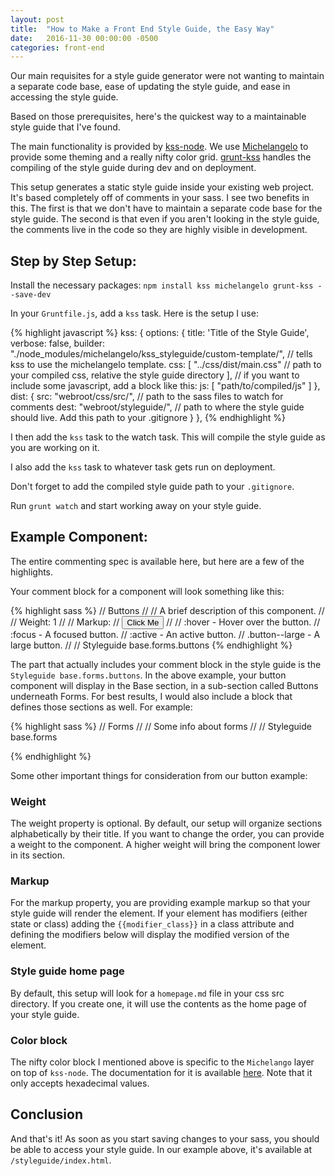 ```yaml
---
layout: post
title:  "How to Make a Front End Style Guide, the Easy Way"
date:   2016-11-30 00:00:00 -0500
categories: front-end
---
```


Our main requisites for a style guide generator were not wanting to maintain a separate code base, ease of updating the style guide, and ease in accessing the style guide.

Based on those prerequisites, here's the quickest way to a maintainable style guide that I've found.

The main functionality is provided by [kss-node](#). We use [Michelangelo](#) to provide some theming and a really nifty color grid. [grunt-kss](#) handles the compiling of the style guide during dev and on deployment.

This setup generates a static style guide inside your existing web project. It's based completely off of comments in your sass. I see two benefits in this. The first is that we don't have to maintain a separate code base for the style guide. The second is that even if you aren't looking in the style guide, the comments live in the code so they are highly visible in development.

## Step by Step Setup:

Install the necessary packages: `npm install kss michelangelo grunt-kss --save-dev`

In your `Gruntfile.js`, add a `kss` task. Here is the setup I use:

{% highlight javascript %}
kss: {
    options: {
        title: 'Title of the Style Guide',
        verbose: false,
        builder: "./node_modules/michelangelo/kss_styleguide/custom-template/", // tells kss to use the michelangelo template.
        css: [
            "../css/dist/main.css" // path to your compiled css, relative the style guide directory
        ],
        // if you want to include some javascript, add a block like this:
        js: [
            "path/to/compiled/js"
        ]
    },
    dist: {
        src: "webroot/css/src/", // path to the sass files to watch for comments
        dest: "webroot/styleguide/", // path to where the style guide should live. Add this path to your .gitignore
    }
},
{% endhighlight %}

I then add the `kss` task to the watch task. This will compile the style guide as you are working on it.

I also add the `kss` task to whatever task gets run on deployment.

Don't forget to add the compiled style guide path to your `.gitignore`.

Run `grunt watch` and start working away on your style guide.

## Example Component:

The entire commenting spec is available here, but here are a few of the highlights.

Your comment block for a component will look something like this:

{% highlight sass %}
// Buttons
//
// A brief description of this component.
//
// Weight: 1
//
// Markup:
// <button class="{{modifier_class}}">Click Me</button>
//
// :hover - Hover over the button.
// :focus - A focused button.
// :active - An active button.
// .button--large - A large button.
//
// Styleguide base.forms.buttons
{% endhighlight %}

The part that actually includes your comment block in the style guide is the `Styleguide base.forms.buttons`. In the above example, your button component will display in the Base section, in a sub-section called Buttons underneath Forms. For best results, I would also include a block that defines those sections as well. For example:

{% highlight sass %}
// Forms
//
// Some info about forms
//
// Styleguide base.forms

{% endhighlight %}

Some other important things for consideration from our button example:

### Weight

The weight property is optional. By default, our setup will organize sections alphabetically by their title. If you want to change the order, you can provide a weight to the component. A higher weight will bring the component lower in its section.

### Markup

For the markup property, you are providing example markup so that your style guide will render the element. If your element has modifiers (either state or class) adding the `{{modifier_class}}` in a class attribute and defining the modifiers below will display the modified version of the element.

### Style guide home page

By default, this setup will look for a `homepage.md` file in your css src directory. If you create one, it will use the contents as the home page of your style guide.

### Color block

The nifty color block I mentioned above is specific to the `Michelango` layer on top of `kss-node`. The documentation for it is available [here](#). Note that it only accepts hexadecimal values.

## Conclusion

And that's it! As soon as you start saving changes to your sass, you should be able to access your style guide. In our example above, it's available at `/styleguide/index.html`.
